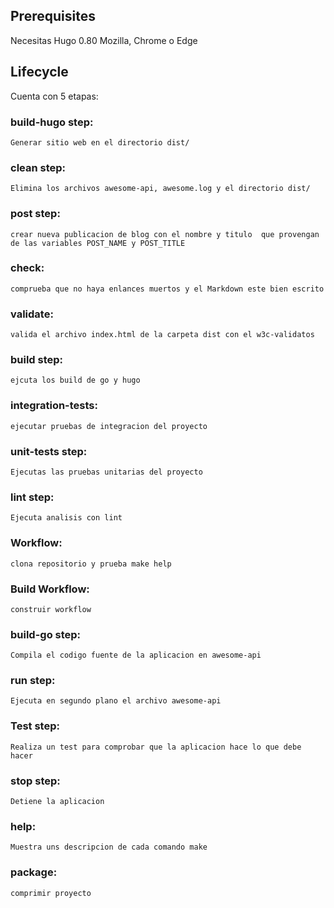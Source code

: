 ## Prerequisites

Necesitas Hugo 0.80
Mozilla, Chrome o Edge


## Lifecycle

Cuenta con 5 etapas:
### build-hugo step:
    Generar sitio web en el directorio dist/ 

### clean step:
    Elimina los archivos awesome-api, awesome.log y el directorio dist/

### post step:
    crear nueva publicacion de blog con el nombre y titulo  que provengan de las variables POST_NAME y POST_TITLE

### check: 
    comprueba que no haya enlances muertos y el Markdown este bien escrito

### validate: 
    valida el archivo index.html de la carpeta dist con el w3c-validatos

### build step: 
	ejcuta los build de go y hugo

### integration-tests: 
    ejecutar pruebas de integracion del proyecto

### unit-tests step:
    Ejecutas las pruebas unitarias del proyecto

### lint step:
    Ejecuta analisis con lint
    
### Workflow:
    clona repositorio y prueba make help
    
### Build Workflow:
    construir workflow
    
### build-go step:
    Compila el codigo fuente de la aplicacion en awesome-api

### run step:
    Ejecuta en segundo plano el archivo awesome-api
    
### Test step:
    Realiza un test para comprobar que la aplicacion hace lo que debe hacer

### stop step:
    Detiene la aplicacion

### help:
    Muestra uns descripcion de cada comando make

### package:
    comprimir proyecto

